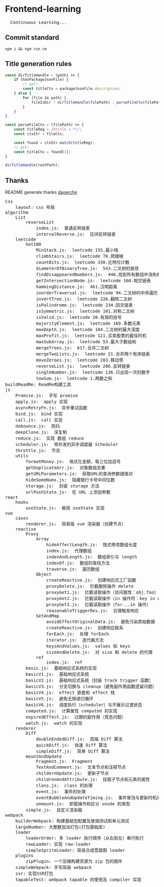 
# Frontend-learning
<pre>
  Continuous Learning...
</pre>

## Commit standard
```shell
npm i && npm run cm
```

## Title generation rules
```js
const dirTitleHandle = (path) => {
    if (hasPackageJsonFile) {
        // get!
        const titleCtx = packageJsonFile.description;
    } else {
        for (file in path) {
            fileIsDir ? dirTitleHandle(filePath) : parseFileCtx(filePath);
        }
    }
}

const parseFileCtx = (filePath) => {
    const titleReg = /@title (.*)/;
    const ctxStr = fileCtx;

    const found = ctxStr.match(titleReg);
    // get!
    const titleCtx = found[1];
}

dirTitleHandle(rootPath);
```

## Thanks
README generate thanks [daoerche](https://github.com/daoerche)

<pre>Css
    layout: css 布局
algorithm
    List
        reverseList
            index.js:  普通反转链表
            intervalReverse.js:  区间反转链表
    leetcode
        hot100
            MinStack.js:  leetcode 155.最小栈
            climbStairs.js:  leetcode 70.爬楼梯
            countBits.js:  leetcode 338.比特位计数
            diameterOfBinaryTree.js:  543.二叉树的直径
            findDisappearedNumbers.js:  448.找到所有数组中消失的数字
            getIntersectionNode.js:  leetcode 160.相交链表
            hammingDistance.js:  461.汉明距离
            inorderTraversal.js:  leetcode 94.二叉树的中序遍历
            invertTree.js:  leetcode 226.翻转二叉树
            isPalindrome.js:  leetcode 234.回文链表
            isSymmetric.js:  leetcode 101.对称二叉树
            isValid.js:  leetcode 20.有效的括号
            majorityElement.js:  leetcode 169.多数元素
            maxDepth.js:  leetcode 104.二叉树的最大深度
            maxProfit.js:  leetcode 121.买卖股票的最佳时机
            maxSubArray.js:  leetcode 53.最大子数组和
            mergeTrees.js:  617.合并二叉树
            mergeTwoLists.js:  leetcode 21.合并两个有序链表
            moveZeroes.js:  leetcode 283.移动零
            reverseList.js:  leetcode 206.反转链表
            singleNumber.js:  leetcode 136.只出现一次的数字
            towSum.js:  leetcode 1.两数之和
buildReadMe: ReadMe构建工具
js
    Promise.js:  手写 promise
    apply.js:  apply 实现
    asyncRetryFn.js:  异步重试函数
    bind.js:  bind 实现
    call.js:  call 实现
    debounce.js:  防抖
    deepClone.js:  深复制
    reduce.js:  实现 数组 reduce
    scheduler.js:  带并发的异步调度器 Scheduler
    throttle.js:  节流
    utils
        formatMoney.js:  格式化金额，每三位加逗号
        getDuplicateArr.js:  对象数组去重
        getURLParameters.js:  获取URL的查询参数键值对
        hideSomeNums.js:  隐藏银行卡号中间位数
        storage.js:  封装 storage 方法
        urlPushState.js:  在 URL 上添加参数
react
    hooks
        useState.js:  极简 useState 实现
vue
    cases
        renderer.js:  简易版 vue 渲染器（创建节点）
    reactive
        Proxy
            Array
                hideAffectLength.js:  隐式修改数组长度
                index.js:  代理数组
                indexAndLength.js:  数组索引与 length
                indexOf.js:  数组的查找方法
                traverse.js:  遍历数组
            Object
                createReactive.js:  创建响应式工厂函数
                proxyDelete.js:  拦截删除操作 delete
                proxyGet1.js:  拦截读取操作（访问属性：obj.foo）
                proxyGet2.js:  拦截读取操作（in 操作符：key in obj）
                proxyGet3.js:  拦截读取操作（for...in 操作）
                reasonableTriggerRes.js:  合理触发响应
            SetAndMap
                avoidEffectOriginalData.js:  避免污染原始数据
                createReactive.js:  创建响应联系
                forEach.js:  处理 forEach
                iterator.js:  迭代器方法
                keysAndValues.js:  values 和 keys
                sizeAndDelete.js:  对 size 和 delete 的代理
            ref
                index.js:  ref
        basic.js:  基础响应式系统的实现
        basicV1.js:  基础响应式系统
        basicV2.js:  基础响应式系统（封装 track trigger 函数）
        basicV3.js:  分支切换与 cleanup（避免副作用函数遗留问题）
        basicV4.js:  effect 嵌套和 effect 栈
        basicV5.js:  避免无限递归循环
        basicV6.js:  调度执行（scheduler）与不展示过渡状态
        computed.js:  计算属性 computed 的实现
        expiredEffect.js:  过期的副作用（竞态问题）
        watch.js:  watch 的实现
    renderer
        Diff
            doubleEndedDiff.js:  双端 Diff 算法
            quickDiff.js:  快速 Diff 算法
            simpleDiff.js:  简单 Diff 算法
        mountAndUpdate
            Fragment.js:  Fragment
            TextAndComment.js:  文本节点和注释节点
            childernUpdate.js:  更新子节点
            childrenAndAttribute.js:  挂载子节点和元素的属性
            class.js:  class 的处理
            event.js:  事件的处理
            eventBubbleAndUpdateTiming.js:  事件冒泡与更新时机问题
            unmount.js:  卸载操作和区分 vnode 的类型
        simple.js:  自定义渲染器
webpack
    builderWebpack: 构建基础包配置及冒烟测试和单元测试
    largeNumber: 大整数加法打包(打包基础库)
    loader
        loaderOrder: 多 loader 执行顺序（从右到左）串行执行
        rawLoader: 实现 raw-loader
        simpleSpriteLoader: 简易合成雪碧图 loader
    plugins
        zipPlugin: 一个压缩构建资源为 zip 包的插件
    simpleWebpack: 手写简易 webpack
    ssr: 实现SSR打包
    tapableTest: webpack tapable 的使用及 compiler 实现
</pre>
